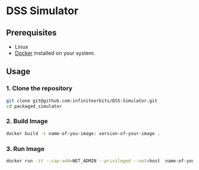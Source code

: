 # DSS Simulator

## Prerequisites
- Linux
- [Docker](https://docs.docker.com/get-docker/) installed on your system.

## Usage

### 1. Clone the repository
```bash
git clone git@github.com:infiniteorbits/DSS-Simulator.git
cd packaged_simulator
```
### 2. Build Image
``` bash
docker build -t name-of-you-image: version-of-your-image .
```
### 3. Run Image
```bash
docker run -it --cap-add=NET_ADMIN --privileged --net=host  name-of-you-image: version-of-your-image
```
